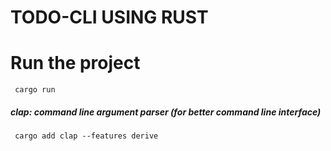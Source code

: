# TODO-CLI USING RUST

# Run the project

```
 cargo run
```
##### clap: command line argument parser (for better command line interface)

```
 cargo add clap --features derive
```
